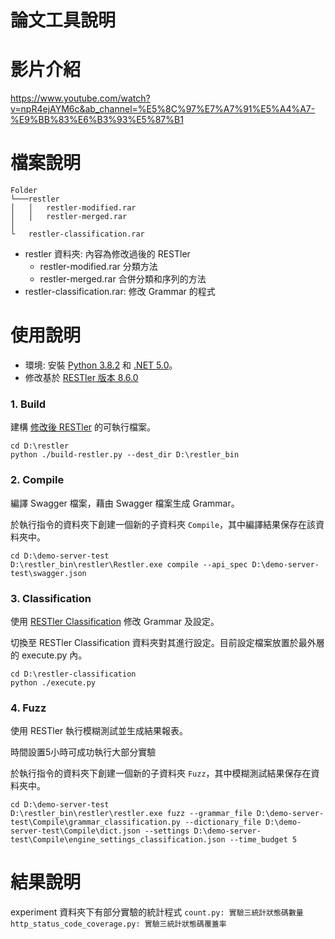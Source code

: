 論文工具說明
===

# 影片介紹

https://www.youtube.com/watch?v=npR4ejAYM6c&ab_channel=%E5%8C%97%E7%A7%91%E5%A4%A7-%E9%BB%83%E6%B3%93%E5%87%B1

# 檔案說明
```
Folder
└───restler
│   │   restler-modified.rar
│   │   restler-merged.rar
│
└   restler-classification.rar
```

- restler 資料夾: 內容為修改過後的 RESTler
    - restler-modified.rar 分類方法
    - restler-merged.rar 合併分類和序列的方法
- restler-classification.rar: 修改 Grammar 的程式

# 使用說明

- 環境: 安裝 [Python 3.8.2](https://www.python.org/downloads/) 和 [.NET 5.0](https://dotnet.microsoft.com/en-us/download/dotnet/5.0)。
- 修改基於 [RESTler 版本 8.6.0](https://github.com/microsoft/restler-fuzzer/tree/v8.6.0)

### 1. Build

建構 [修改後 RESTler](https://github.com/109598065/restler-modified) 的可執行檔案。

```=
cd D:\restler
python ./build-restler.py --dest_dir D:\restler_bin
```
### 2. Compile
編譯 Swagger 檔案，藉由 Swagger 檔案生成 Grammar。

於執行指令的資料夾下創建一個新的子資料夾 ```Compile```，其中編譯結果保存在該資料夾中。

```=
cd D:\demo-server-test
D:\restler_bin\restler\Restler.exe compile --api_spec D:\demo-server-test\swagger.json
```

### 3. Classification
使用 [RESTler Classification](https://github.com/109598065/restler-classification) 修改 Grammar 及設定。

切換至 RESTler Classification 資料夾對其進行設定。目前設定檔案放置於最外層的 execute.py 內。

```=
cd D:\restler-classification
python ./execute.py
```
### 4. Fuzz
使用 RESTler 執行模糊測試並生成結果報表。

時間設置5小時可成功執行大部分實驗

於執行指令的資料夾下創建一個新的子資料夾 ```Fuzz```，其中模糊測試結果保存在資料夾中。

```=
cd D:\demo-server-test
D:\restler_bin\restler\restler.exe fuzz --grammar_file D:\demo-server-test\Compile\grammar_classification.py --dictionary_file D:\demo-server-test\Compile\dict.json --settings D:\demo-server-test\Compile\engine_settings_classification.json --time_budget 5
```

# 結果說明
experiment 資料夾下有部分實驗的統計程式
```count.py: 實驗三統計狀態碼數量```
```http_status_code_coverage.py: 實驗三統計狀態碼覆蓋率```
